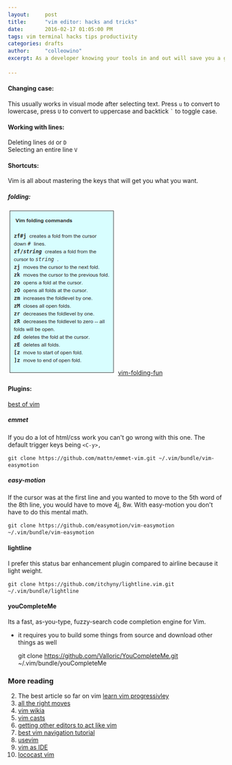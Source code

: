 ```yaml
---
layout:     post
title:      "vim editor: hacks and tricks"
date:       2016-02-17 01:05:00 PM
tags: vim terminal hacks tips productivity
categories: drafts
author:     "colleowino"
excerpt: As a developer knowing your tools in and out will save you a great deal of time and make you more productive. I was a big fan of sublime text but after I gave vim a chance I never looked back 

---
```


#### Changing case:
This usually works in visual mode after selecting text. Press `u` to convert to lowercase, press `U` to convert to uppercase and backtick <code>`</code> to toggle case.

#### Working with lines:
Deleting lines `dd` or `D`<br/>
Selecting an entire line `V`

#### Shortcuts:
Vim is all about mastering the keys that will get you what you want.

##### folding:
![vim folding cheat](/img/vim-folding.png)
[vim-folding-fun](https://www.linux.com/learn/tutorials/442438-vim-tips-folding-fun)

#### Plugins:
[best of vim](http://www.bestofvim.com/plugin/)

##### emmet
If you do a lot of html/css work you can't go wrong with this one. The default trigger
keys being `<C-y>,` 

	git clone https://github.com/mattn/emmet-vim.git ~/.vim/bundle/vim-easymotion

##### easy-motion
If the cursor was at the first line and you wanted to move to the 5th word of the 8th
line, you would have to move 4j, 8w. With easy-motion you don't have to do this mental
math. <br/>

	git clone https://github.com/easymotion/vim-easymotion ~/.vim/bundle/vim-easymotion

#### lightline
I prefer this status bar enhancement plugin compared to airline because it light weight.

	git clone https://github.com/itchyny/lightline.vim.git ~/.vim/bundle/lightline

#### youCompleteMe
Its a fast, as-you-type, fuzzy-search code completion engine for Vim.
- it requires you to build some things from source and download other things as well

	git clone https://github.com/Valloric/YouCompleteMe.git ~/.vim/bundle/youCompleteMe

### More reading
2. The best article so far on vim [learn vim progressivley](http://yannesposito.com/Scratch/en/blog/Learn-Vim-Progressively/)
1. [all the right moves](http://vim.wikia.com/wiki/All_the_right_moves)
2. [vim wikia](http://vim.wikia.com/wiki/Vim_Tips_Wiki)
2. [vim casts](http://vimcasts.org/)
2. [getting other editors to act like vim](http://bilalquadri.com/blog/2014/03/02/harmonizing-with-vi-nature/#sublime)
2. [best vim navigation tutorial](http://www.thegeekstuff.com/2009/03/8-essential-vim-editor-navigation-fundamentals/)
2. [usevim](http://usevim.com/)
2. [vim as IDE](http://yannesposito.com/Scratch/en/blog/Vim-as-IDE/)
2. [lococast vim](http://lococast.net/archives/tag/vim)
